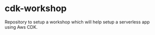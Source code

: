 # cdk-workshop
Repository to setup a workshop which will help setup a serverless app using Aws CDK.
